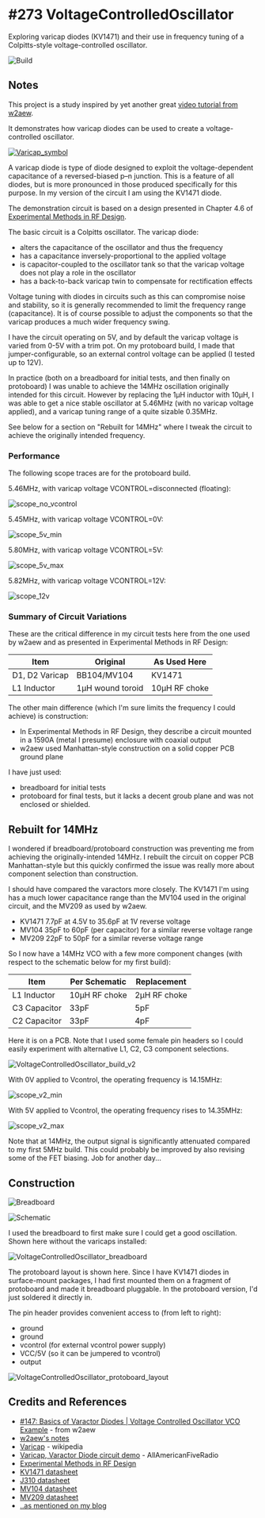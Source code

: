 # #273 VoltageControlledOscillator

Exploring varicap diodes (KV1471) and their use in frequency tuning of a Colpitts-style voltage-controlled oscillator.

![Build](./assets/scope_v2_min.gif?raw=true)

## Notes

This project is a study inspired by yet another great [video tutorial from w2aew](https://youtu.be/icw8terKP-M).

It demonstrates how varicap diodes can be used to create a voltage-controlled oscillator.

[![Varicap_symbol](https://upload.wikimedia.org/wikipedia/commons/0/0e/Varicap_symbol.svg)](https://en.wikipedia.org/wiki/Varicap)

A varicap diode is type of diode designed to exploit the voltage-dependent capacitance of a reversed-biased p–n junction.
This is a feature of all diodes, but is more pronounced in those produced specifically for this purpose.
In my version of the circuit I am using the KV1471 diode.

The demonstration circuit is based on a design presented in Chapter 4.6 of
[Experimental Methods in RF Design](https://www.goodreads.com/book/show/2386153.Experimental_Methods_in_RF_Design).

The basic circuit is a Colpitts oscillator. The varicap diode:

* alters the capacitance of the oscillator and thus the frequency
* has a capacitance inversely-proportional to the applied voltage
* is capacitor-coupled to the oscillator tank so that the varicap voltage does not play a role in the oscillator
* has a back-to-back varicap twin to compensate for rectification effects

Voltage tuning with diodes in circuits such as this can compromise noise and stability,
so it is generally recommended to limit the frequency range (capacitance).
It is of course possible to adjust the components so that the varicap produces a much wider frequency swing.

I have the circuit operating on 5V, and by default the varicap voltage is varied from 0-5V with a trim pot.
On my protoboard build, I made that jumper-configurable, so an external control voltage can be applied (I tested up to 12V).

In practice (both on a breadboard for initial tests, and then finally on protoboard)
I was unable to achieve the 14MHz oscillation originally intended for this circuit.
However by replacing the 1µH inductor with 10µH, I was able to get a nice stable oscillator at 5.46MHz (with no varicap voltage applied), and a varicap tuning range of a quite sizable 0.35MHz.

See below for a section on "Rebuilt for 14MHz" where I tweak the circuit to achieve the originally intended frequency.

### Performance

The following scope traces are for the protoboard build.

5.46MHz, with varicap voltage VCONTROL=disconnected (floating):

![scope_no_vcontrol](./assets/scope_no_vcontrol.gif?raw=true)

5.45MHz, with varicap voltage VCONTROL=0V:

![scope_5v_min](./assets/scope_5v_min.gif?raw=true)

5.80MHz, with varicap voltage VCONTROL=5V:

![scope_5v_max](./assets/scope_5v_max.gif?raw=true)

5.82MHz, with varicap voltage VCONTROL=12V:

![scope_12v](./assets/scope_12v.gif?raw=true)

### Summary of Circuit Variations

These are the critical difference in my  circuit tests here from the one used by w2aew and as presented in Experimental Methods in RF Design:

| Item            | Original          | As Used Here  |
|-----------------|-------------------|---------------|
| D1, D2 Varicap  | BB104/MV104       | KV1471        |
| L1 Inductor     | 1µH wound toroid  | 10µH RF choke |

The other main difference (which I'm sure limits the frequency I could achieve) is construction:

* In Experimental Methods in RF Design, they describe a circuit mounted in a 1590A (metal I presume) enclosure with coaxial output
* w2aew used Manhattan-style construction on a solid copper PCB ground plane

I have just used:
* breadboard for initial tests
* protoboard for final tests, but it lacks a decent groub plane and was not enclosed or shielded.


## Rebuilt for 14MHz

I wondered if breadboard/protoboard construction was preventing me from achieving the originally-intended 14MHz.
I rebuilt the circuit on copper PCB Manhattan-style but this quickly confirmed the issue was really
more about component selection than construction.

I should have compared the varactors more closely. The KV1471 I'm using has a much lower capacitance range than the
MV104 used in the original circuit, and the MV209 as used by w2aew.

* KV1471 7.7pF at 4.5V to 35.6pF at 1V reverse voltage
* MV104 35pF to 60pF (per capacitor) for a similar reverse voltage range
* MV209 22pF to 50pF  for a similar reverse voltage range

So I now have a 14MHz VCO with a few more component changes (with respect to the schematic below for my first build):

| Item            | Per Schematic | Replacement   |
|-----------------|---------------|---------------|
| L1 Inductor     | 10µH RF choke | 2µH RF choke  |
| C3 Capacitor    | 33pF          | 5pF           |
| C2 Capacitor    | 33pF          | 4pF           |


Here it is on a PCB. Note that I used some female pin headers so I could easily experiment with
alternative L1, C2, C3 component selections.

![VoltageControlledOscillator_build_v2](./assets/VoltageControlledOscillator_build_v2.jpg?raw=true)

With 0V applied to Vcontrol, the operating frequency is 14.15MHz:

![scope_v2_min](./assets/scope_v2_min.gif?raw=true)

With 5V applied to Vcontrol, the operating frequency rises to 14.35MHz:

![scope_v2_max](./assets/scope_v2_max.gif?raw=true)

Note that at 14MHz, the output signal is significantly attenuated compared to my first 5MHz build. This could probably be improved by also revising some of the FET biasing. Job for another day...

## Construction

![Breadboard](./assets/VoltageControlledOscillator_bb.jpg?raw=true)

![Schematic](./assets/VoltageControlledOscillator_schematic.jpg?raw=true)

I used the breadboard to first make sure I could get a good oscillation.
Shown here without the varicaps installed:

![VoltageControlledOscillator_breadboard](./assets/VoltageControlledOscillator_breadboard.jpg?raw=true)

The protoboard layout is shown here. Since I have KV1471 diodes in surface-mount packages, I had first mounted them on a
fragment of protoboard and made it breadboard pluggable. In the protoboard version, I'd just soldered it directly in.

The pin header provides convenient access to (from left to right):

* ground
* ground
* vcontrol (for external vcontrol power supply)
* VCC/5V (so it can be jumpered to vcontrol)
* output

![VoltageControlledOscillator_protoboard_layout](./assets/VoltageControlledOscillator_protoboard_layout.jpg?raw=true)

## Credits and References
* [#147: Basics of Varactor Diodes | Voltage Controlled Oscillator VCO Example](https://youtu.be/icw8terKP-M) - from w2aew
* [w2aew's notes](http://www.qsl.net/w/w2aew//youtube/Varactor_diodes_with_VCO_example.pdf)
* [Varicap](https://en.wikipedia.org/wiki/Varicap) - wikipedia
* [Varicap, Varactor Diode circuit demo](https://www.youtube.com/watch?v=68qOrDl55tc) - AllAmericanFiveRadio
* [Experimental Methods in RF Design](https://www.goodreads.com/book/show/2386153.Experimental_Methods_in_RF_Design)
* [KV1471 datasheet](http://www.sumzi.com/upload/files/2007/06/2007062317524107881.PDF)
* [J310 datasheet](https://www.futurlec.com/Transistors/J310.shtml)
* [MV104 datasheet](http://www.onsemi.com/pub_link/Collateral/MV104-D.PDF)
* [MV209 datasheet](http://www.onsemi.com/pub_link/Collateral/MMBV109LT1-D.PDF)
* [..as mentioned on my blog](xx)

